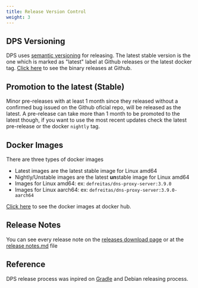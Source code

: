 ```yaml
---
title: Release Version Control
weight: 3
---
```


## DPS Versioning

DPS uses [semantic versioning][1] for releasing. The latest stable version is the one which is marked
as "latest" label at Github releases or the latest docker tag. [Click here][2] to see the binary releases at Github.

## Promotion to the latest (Stable)
Minor pre-releases with at least 1 month since they released without a confirmed bug issued on the Github oficial repo,
will be released as the latest. A pre-release can take more than 1 month to be promoted to the latest though, if 
you want to use the most recent updates check the latest pre-release or the docker `nightly` tag.

## Docker Images

There are three types of docker images

* Latest images are the latest stable image for Linux amd64
* Nightly/Unstable images are the latest **un**stable image for Linux amd64
* Images for Linux amd64: ex: `defreitas/dns-proxy-server:3.9.0`
* Images for Linux aarch64: ex: `defreitas/dns-proxy-server:3.9.0-aarch64`

[Click here][3] to see the docker images at docker hub.

## Release Notes
You can see every release note on the [releases download page][2] or at the [release notes.md][5] file

## Reference
DPS release process was inpired on [Gradle][4] and Debian releasing process.

[1]: https://en.wikipedia.org/wiki/Software_versioning#Semantic_versioning
[2]: https://github.com/mageddo/dns-proxy-server/releases
[3]: https://hub.docker.com/r/defreitas/dns-proxy-server/t
[4]: https://docs.gradle.org/7.6.1/release-notes.html
[5]: https://github.com/mageddo/dns-proxy-server/blob/master/RELEASE-NOTES.md
